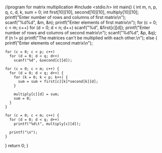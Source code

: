 //program for matrix multiplication
#include <stdio.h>
int main()
{
  int m, n, p, q, c, d, k, sum = 0;
  int first[10][10], second[10][10], multiply[10][10];
  printf("Enter number of rows and columns of first matrix\n");
  scanf("%d%d", &m, &n);
  printf("Enter elements of first matrix\n");
  for (c = 0; c < m; c++)
    for (d = 0; d < n; d++)
      scanf("%d", &first[c][d]);
  printf("Enter number of rows and columns of second matrix\n");
  scanf("%d%d", &p, &q);
  if (n != p)
    printf("The matrices can't be multiplied with each other.\n");
  else
  {
   printf("Enter elements of second matrix\n");
 
    for (c = 0; c < p; c++)
      for (d = 0; d < q; d++)
        scanf("%d", &second[c][d]);
 
    for (c = 0; c < m; c++) {
      for (d = 0; d < q; d++) {
        for (k = 0; k < p; k++) {
          sum = sum + first[c][k]*second[k][d];
        }
 
        multiply[c][d] = sum;
        sum = 0;
      }
    }
 
    for (c = 0; c < m; c++) {
      for (d = 0; d < q; d++)
        printf("%d\t", multiply[c][d]);
 
      printf("\n");
    }
  }
 return 0;
}
